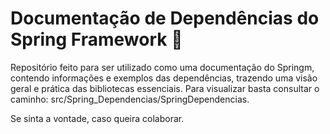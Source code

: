 # Documentação de Dependências do Spring Framework 🍃

Repositório feito para ser utilizado como uma documentação do Springm, contendo informações e exemplos das dependências, trazendo uma visão geral e prática das bibliotecas essenciais.
Para visualizar basta consultar o caminho: src/Spring_Dependencias/SpringDependencias.

Se sinta a vontade, caso queira colaborar.
